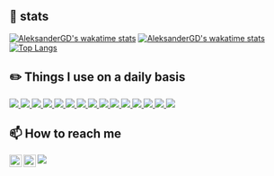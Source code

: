 ## 🧐 stats
[![AleksanderGD's wakatime stats](https://github-readme-stats.vercel.app/api/wakatime?username=AleksanderGD)](https://github.com/anuraghazra/github-readme-stats)
[![AleksanderGD's wakatime stats](https://github-readme-stats.vercel.app/api/wakatime?username=AleksanderGD&layout=compact)](https://github.com/anuraghazra/github-readme-stats)
[![Top Langs](https://github-readme-stats.vercel.app/api/top-langs/?username=AleksanderGD&layout=compact&include_all_commits=true&count_private=true)](https://github.com/anuraghazra/github-readme-stats)

## ✏️ Things I use on a daily basis

<p align="left">
<a href="https://github.com/aleksander-GD">
<img  src="https://readme-components.vercel.app/api?component=logo&fill=black&logo=laravel&svgfill=cd6799">
</a>
<a href="https://github.com/aleksander-GD">
<img  src="https://readme-components.vercel.app/api?component=logo&fill=black&logo=laravel%20nova&svgfill=cd6799">
</a>
<a href="https://github.com/aleksander-GD">
<img  src="https://readme-components.vercel.app/api?component=logo&fill=black&logo=jira&svgfill=cd6799">
</a>
 <a href="https://github.com/aleksander-GD">
<img  src="https://readme-components.vercel.app/api?component=logo&fill=black&logo=docker&svgfill=cd6799">
</a>
<a href="https://github.com/aleksander-GD">
<img  src="https://readme-components.vercel.app/api?component=logo&fill=black&logo=linux&svgfill=cd6799">
</a>
<a href="https://github.com/aleksander-GD">
<img  src="https://readme-components.vercel.app/api?component=logo&fill=black&logo=mySQL&svgfill=cd6799">
</a>
<a href="https://github.com/aleksander-GD">
<img  src="https://readme-components.vercel.app/api?component=logo&fill=black&logo=php&svgfill=df5c43">  
</a>
<a href="https://github.com/aleksander-GD">
<img  src="https://readme-components.vercel.app/api?component=logo&fill=black&logo=react&animation=spin&svgfill=15d8fe">  
</a>
<a href="https://github.com/aleksander-GD">
<img  src="https://readme-components.vercel.app/api?component=logo&fill=black&logo=typescript&svgfill=2d79c7">
</a>
  <a href="https://github.com/aleksander-GD">
<img  src="https://readme-components.vercel.app/api?component=logo&fill=black&logo=webpack&svgfill=8ed5fa">
</a>
 <a href="https://github.com/aleksander-GD">
 <img  src="https://readme-components.vercel.app/api?component=logo&fill=black&logo=node.js&svgfill=659b60">
</a>
<a href="https://github.com/aleksander-GD">
<img  src="https://readme-components.vercel.app/api?component=logo&fill=black&logo=laravel&svgfill=cd6799">
</a>
<a href="https://github.com/aleksander-GD">
<img  src="https://readme-components.vercel.app/api?component=logo&fill=black&logo=javascript&svgfill=f6df1c">
</a>
<a href="https://github.com/aleksander-GD">
<img  src="https://readme-components.vercel.app/api?component=logo&fill=black&logo=CSS3&svgfill=028dd1">
</a>
<a href="https://github.com/aleksander-GD">
<img  src="https://readme-components.vercel.app/api?component=logo&fill=black&logo=github">
</a>
</p>

## 📫 How to reach me

<p align="left">
<a href="https://twitter.com/AleksanderGD/">
  <img align="left" alt="Aleksander Grzegorz Duszkiewicz | Twitter" width="22px" src="https://raw.githubusercontent.com/peterthehan/peterthehan/master/assets/twitter.svg" />
</a>
<a href="https://www.linkedin.com/in/aleksandergd/">
  <img align="left" alt="Aleksander's LinkedIn" width="22px" src="https://raw.githubusercontent.com/peterthehan/peterthehan/master/assets/linkedin.svg" />
</a>
</p>

![](https://visitor-badge.glitch.me/badge?page_id=aleksander-GD.aleksander-GD)
<!---
aleksander-GD/aleksander-GD is a ✨ special ✨ repository because its `README.md` (this file) appears on your GitHub profile.
You can click the Preview link to take a look at your changes.
[![AleksanderGD's github stats](https://github-readme-stats.vercel.app/api?username=AleksanderGD&count_private=true&include_all_commits=true)](https://github.com/anuraghazra/github-readme-stats)
[![Top Langs](https://github-readme-stats.vercel.app/api/top-langs/?username=AleksanderGD&layout=compact&count_private=true&include_all_commits=true)](https://github.com/anuraghazra/github-readme-stats)
[![Top Langs](https://github-readme-stats.vercel.app/api/top-langs/?username=AleksanderGD&layout=compact&include_all_commits=true)](https://github.com/anuraghazra/github-readme-stats)
- 🔭 I’m currently working on ...
- 🌱 I’m currently learning ...
- 👯 I’m looking to collaborate on ...
- 🤔 I’m looking for help with ...
- 💬 Ask me about ...
- 📫 How to reach me: ...
- 😄 Pronouns: ...
- ⚡ Fun fact: ...
- 👋 Hi, I’m @aleksander-GD
- 👀 I’m interested in ...
- 🌱 I’m currently learning ...
- 💞️ I’m looking to collaborate on ...
- 📫 How to reach me ...
-->
